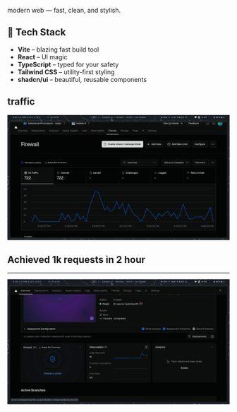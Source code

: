 
modern web  — fast, clean, and stylish.

## 🚀 Tech Stack



- **Vite** – blazing fast build tool  
- **React** – UI magic  
- **TypeScript** – typed for your safety  
- **Tailwind CSS** – utility-first styling  
- **shadcn/ui** – beautiful, reusable components


## traffic

![Screenshot at 18:48:53](public/250602_18h48m53s_screenshot.png)
## Achieved 1k requests in 2 hour
----------------------
![Screenshot at 18:50:08](public/1kuser.png)

